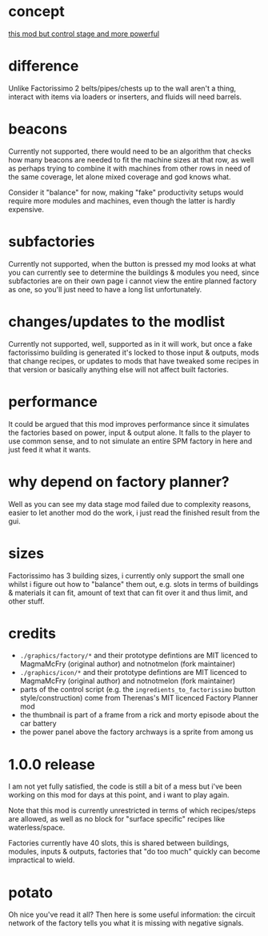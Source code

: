 # concept

[this mod but control stage and more powerful](https://github.com/Quezler/glutenfree/tree/main/mods/se-catalogues-can-be-crafted-from-their-breakdown)

# difference

Unlike Factorissimo 2 belts/pipes/chests up to the wall aren't a thing, interact with items via loaders or inserters, and fluids will need barrels.

# beacons

Currently not supported, there would need to be an algorithm that checks how many beacons are needed to fit the machine sizes at that row,
as well as perhaps trying to combine it with machines from other rows in need of the same coverage, let alone mixed coverage and god knows what.

Consider it "balance" for now, making "fake" productivity setups would require more modules and machines, even though the latter is hardly expensive.

# subfactories

Currently not supported, when the button is pressed my mod looks at what you can currently see to determine the buildings & modules you need,
since subfactories are on their own page i cannot view the entire planned factory as one, so you'll just need to have a long list unfortunately.

# changes/updates to the modlist

Currently not supported, well, supported as in it will work, but once a fake factorissimo building is generated it's locked to those input & outputs,
mods that change recipes, or updates to mods that have tweaked some recipes in that version or basically anything else will not affect built factories.

# performance

It could be argued that this mod improves performance since it simulates the factories based on power, input & output alone.
It falls to the player to use common sense, and to not simulate an entire SPM factory in here and just feed it what it wants.

# why depend on factory planner?

Well as you can see my data stage mod failed due to complexity reasons, easier to let another mod do the work, i just read the finished result from the gui.

# sizes

Factorissimo has 3 building sizes, i currently only support the small one whilst i figure out how to "balance" them out,
e.g. slots in terms of buildings & materials it can fit, amount of text that can fit over it and thus limit, and other stuff.

# credits

- `./graphics/factory/*` and their prototype defintions are MIT licenced to MagmaMcFry (original author) and notnotmelon (fork maintainer)
- `./graphics/icon/*` and their prototype defintions are MIT licenced to MagmaMcFry (original author) and notnotmelon (fork maintainer)
- parts of the control script (e.g. the `ingredients_to_factorissimo` button style/construction) come from Therenas's MIT licenced Factory Planner mod
- the thumbnail is part of a frame from a rick and morty episode about the car battery
- the power panel above the factory archways is a sprite from among us

# 1.0.0 release

I am not yet fully satisfied, the code is still a bit of a mess but i've been working on this mod for days at this point, and i want to play again.

Note that this mod is currently unrestricted in terms of which recipes/steps are allowed, as well as no block for "surface specific" recipes like waterless/space.

Factories currently have 40 slots, this is shared between buildings, modules, inputs & outputs, factories that "do too much" quickly can become impractical to wield.

# potato

Oh nice you've read it all? Then here is some useful information: the circuit network of the factory tells you what it is missing with negative signals.
